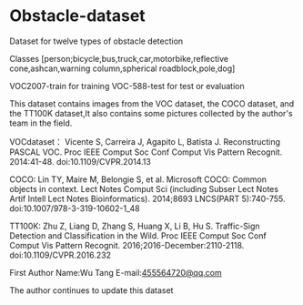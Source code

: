 # Obstacle-dataset
Dataset for twelve types of obstacle detection

Classes [person;bicycle,bus,truck,car,motorbike,reflective cone,ashcan,warning column,spherical roadblock,pole,dog]


VOC2007-train for training
VOC-588-test for test or evaluation

This dataset contains images from the VOC dataset, the COCO dataset, and the TT100K dataset,It also contains some pictures collected by the author's team in the field.

VOCdataset：
Vicente S, Carreira J, Agapito L, Batista J. Reconstructing PASCAL VOC. Proc IEEE Comput Soc Conf Comput Vis Pattern Recognit. 2014:41-48. doi:10.1109/CVPR.2014.13

COCO:
Lin TY, Maire M, Belongie S, et al. Microsoft COCO: Common objects in context. Lect Notes Comput Sci (including Subser Lect Notes Artif Intell Lect Notes Bioinformatics). 2014;8693 LNCS(PART 5):740-755. doi:10.1007/978-3-319-10602-1_48

TT100K:
Zhu Z, Liang D, Zhang S, Huang X, Li B, Hu S. Traffic-Sign Detection and Classification in the Wild. Proc IEEE Comput Soc Conf Comput Vis Pattern Recognit. 2016;2016-December:2110-2118. doi:10.1109/CVPR.2016.232


First Author Name:Wu Tang
E-mail:455564720@qq.com

The author continues to update this dataset

